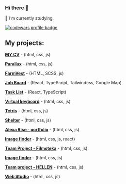 ### Hi there 👋

🔭 I’m currently studying.

<a href="https://www.codewars.com/users/KotenkoNata">
  <img src="https://www.codewars.com/users/KotenkoNata/badges/large" alt="codewars profile badge">
</a>



## My projects:

[**MY CV**](https://kotenkonata.github.io/rsschool-cv/) - (html, css, js)

[**Parallax**](https://kotenkonata.github.io/animation/) - (html, css, js)

[**FarmVest**](https://kotenkonata.github.io/FarmVest/) - (HTML, SCSS, js)

[**Job Board**](https://kotenkonata.github.io/job-board/) - (React, TypeScript, Tailwindcss, Google Map)

[**Task List**](https://kotenkonata.github.io/typescript-tutorial/) - (React, TypeScript)

[**Virtual keyboard**](https://kotenkonata.github.io/virtual-keyboard/) - (html, css, js)

[**Tetris**](https://famous-rolypoly-2938db.netlify.app/) - (html, css, js)

[**Shelter**](https://serene-queijadas-01b521.netlify.app/) - (html, css, js)

[**Alexa Rise - portfolio**](https://imaginative-pegasus-0b0a8b.netlify.app/) - (html, css, js)

[**Image finder**](https://kotenkonata.github.io/goit-react-hw-03-image-finder/) - (html, css, js, react)

[**Team Project - Filmoteka**](https://dmytro-kostiuk.github.io/Filmoteka/) - (html, css, js)

[**Image finder**](https://kotenkonata.github.io/goit-js-hw-13-image-finder/) - (html, css, js)

[**Team project - HELLEN**](https://projectteam18.github.io/parcel-project-template/) - (html, css, js)

[**Web Studio**](https://kotenkonata.github.io/goit-homework/) - (html, css, js)








